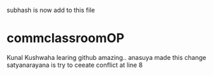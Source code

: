 
subhash is now add to this file

# commclassroomOP

Kunal Kushwaha learing github amazing..
anasuya made this change
satyanarayana is try to ceeate conflict at line 8
